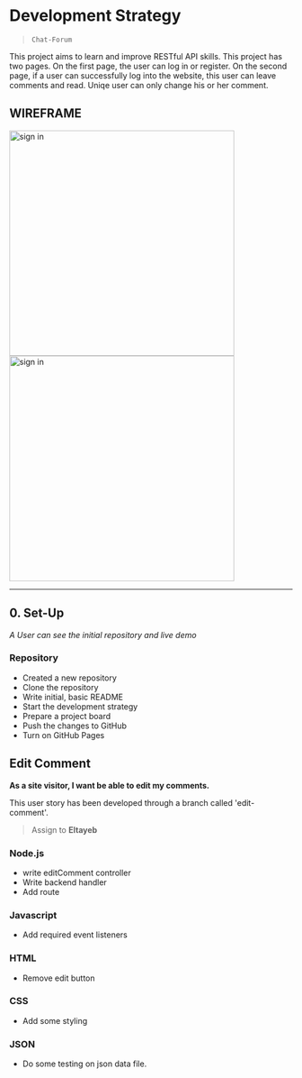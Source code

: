 # Development Strategy

> `Chat-Forum`

This project aims to learn and improve RESTful API skills. This project has two pages. On the first page, the user can log in or register. On the second page, if a user can successfully log into the website, this user can leave comments and read. Uniqe user can only change his or her comment.

## WIREFRAME

<img src="chat-sign.png" alt="sign in"  width="400"/> <img src="chat-main-1.png" alt="sign in" width="400"/>

---

## 0. Set-Up

_A User can see the initial repository and live demo_

### Repository

- Created a new repository
- Clone the repository
- Write initial, basic README
- Start the development strategy
- Prepare a project board
- Push the changes to GitHub
- Turn on GitHub Pages

## Edit Comment

**As a site visitor, I want be able to edit my comments.**

This user story has been developed through a branch called 'edit-comment'.

> Assign to **Eltayeb**

### Node.js

- write editComment controller
- Write backend handler
- Add route

### Javascript

- Add required event listeners

### HTML

- Remove edit button

### CSS

- Add some styling

### JSON

- Do some testing on json data file.
